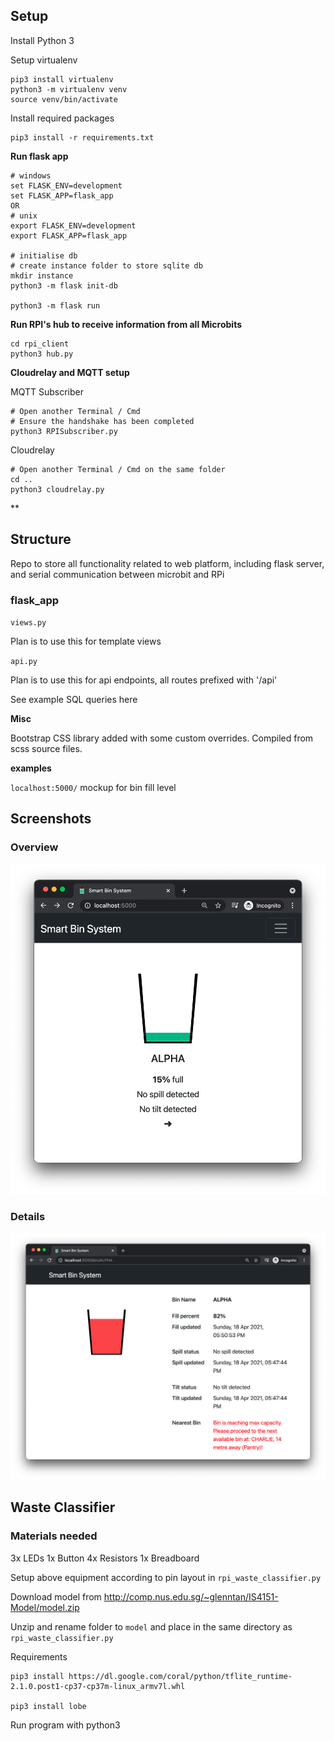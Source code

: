 ## Setup

Install Python 3

Setup virtualenv

```
pip3 install virtualenv
python3 -m virtualenv venv
source venv/bin/activate
```

Install required packages

```
pip3 install -r requirements.txt
```

**Run flask app**

```
# windows
set FLASK_ENV=development
set FLASK_APP=flask_app
OR
# unix
export FLASK_ENV=development
export FLASK_APP=flask_app

# initialise db
# create instance folder to store sqlite db
mkdir instance
python3 -m flask init-db

python3 -m flask run
```

**Run RPI's hub to receive information from all Microbits**

```
cd rpi_client
python3 hub.py
```

**Cloudrelay and MQTT setup**

MQTT Subscriber
```
# Open another Terminal / Cmd
# Ensure the handshake has been completed
python3 RPISubscriber.py
```

Cloudrelay
```
# Open another Terminal / Cmd on the same folder
cd ..
python3 cloudrelay.py
```
**

## Structure

Repo to store all functionality related to web platform, including flask server, and serial communication between microbit and RPi

### flask_app

`views.py`

Plan is to use this for template views

`api.py`

Plan is to use this for api endpoints, all routes prefixed with '/api'

See example SQL queries here

**Misc**

Bootstrap CSS library added with some custom overrides. Compiled from scss source files.

**examples**

`localhost:5000/` mockup for bin fill level



## Screenshots

### Overview

![overview](screenshots/overview.png)

### Details

![details](screenshots/details.png)

## Waste Classifier

### Materials needed

3x LEDs
1x Button
4x Resistors
1x Breadboard

Setup above equipment according to pin layout in `rpi_waste_classifier.py`

Download model from http://comp.nus.edu.sg/~glenntan/IS4151-Model/model.zip

Unzip and rename folder to `model` and place in the same directory as `rpi_waste_classifier.py`

Requirements

```
pip3 install https://dl.google.com/coral/python/tflite_runtime-2.1.0.post1-cp37-cp37m-linux_armv7l.whl

pip3 install lobe
```

Run program with python3

